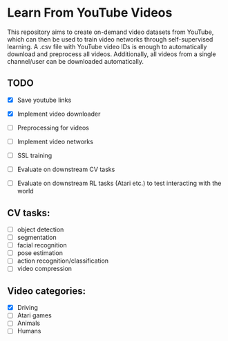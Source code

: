 # Learn From YouTube Videos

This repository aims to create on-demand video datasets from YouTube, which can then be used to train video networks through self-supervised learning.
A .csv file with YouTube video IDs is enough to automatically download and preprocess all videos.
Additionally, all videos from a single channel/user can be downloaded automatically.


## TODO

- [x] Save youtube links
- [x] Implement video downloader
- [ ] Preprocessing for videos
- [ ] Implement video networks
- [ ] SSL training
- [ ] Evaluate on downstream CV tasks
- [ ] Evaluate on downstream RL tasks (Atari etc.) to test interacting with the world


## CV tasks:

- [ ] object detection
- [ ] segmentation
- [ ] facial recognition
- [ ] pose estimation
- [ ] action recognition/classification
- [ ] video compression

## Video categories:
- [x] Driving
- [ ] Atari games
- [ ] Animals
- [ ] Humans
